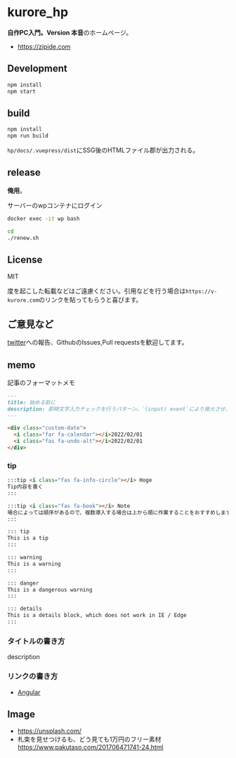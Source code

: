 # kurore_hp

**自作PC入門。Version 本音**のホームページ。

- <https://zipide.com>

## Development

```bash
npm install
npm start
```

## build

```bash
npm install
npm run build
```

`hp/docs/.vuepress/dist`にSSG後のHTMLファイル郡が出力される。

## release

**俺用**。

サーバーのwpコンテナにログイン

```bash
docker exec -it wp bash
```

```bash
cd 
./renew.sh
```

## License

MIT

度を起こした転載などはご遠慮ください。引用などを行う場合は`https://v-kurore.com`のリンクを貼ってもらうと喜びます。

## ご意見など

[twitter](https://twitter.com/v_kurore)への報告、GithubのIssues,Pull requestsを歓迎してます。

## memo

記事のフォーマットメモ

```md
---
title: 始める前に
description: 即時文字入力チェックを行うパターン。`(input) event`により発火させ、引数は`$event.target.value`にするべし。
---

<div class="custom-date">
  <i class="far fa-calendar"></i>2022/02/01
  <i class="fas fa-undo-alt"></i>2022/02/01
</div>

```

### tip

```md
:::tip <i class="fas fa-info-circle"></i> Hoge
Tip内容を書く
:::

:::tip <i class="fas fa-book"></i> Note
場合によっては順序があるので、複数導入する場合は上から順に作業することをおすすめします。
:::
```

```md
::: tip
This is a tip
:::

::: warning
This is a warning
:::

::: danger
This is a dangerous warning
:::

::: details
This is a details block, which does not work in IE / Edge
:::
```



### タイトルの書き方

description

### リンクの書き方

* [Angular](https://angular.io/)


## Image

* <https://unsplash.com/>
* 札束を見せつけるも、どう見ても1万円のフリー素材 https://www.pakutaso.com/201706471741-24.html
